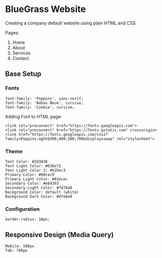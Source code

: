 # BlueGrass Website

Creating a company default website using plain HTML and CSS

Pages:

1. Home
2. About
3. Services
4. Contact

## Base Setup

### Fonts 
```
font-family: 'Poppins', sans-serif;
font-family: 'Bebas Neue', cursive;
font-family: 'Cookie', cursive;
```

Adding Font to HTML page:
```
<link rel="preconnect" href="https://fonts.googleapis.com">
<link rel="preconnect" href="https://fonts.gstatic.com" crossorigin>
<link href="https://fonts.googleapis.com/css2?family=Poppins:wght@300;400;500;700&display=swap" rel="stylesheet">
```

### Theme
```
Text Color: #2d3436
Text Light Color: #636e72
Text Light Color 2: #b2bec3
Primary Color: #00cec9
Primary Light Color: #81ecec
Secondary Color: #e84393
Secondary Light Color: #fd79a8
Background Color: default (white)
Background Dark Color: #dfe6e9
```

### Configuration
```
border-radius: 10px;
```

## Responsive Design (Media Query) 
```
Mobile: 500px
Tab: 768px
```